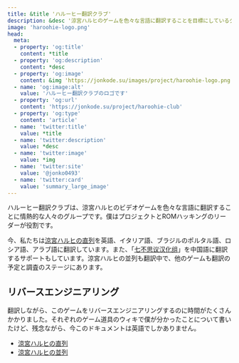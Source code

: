 ```yaml
---
title: &title 'ハルーヒー翻訳クラブ'
description: &desc '涼宮ハルヒのゲームを色々な言語に翻訳することを目標にしているグループです。'
image: 'haroohie-logo.png'
head:
  meta:
  - property: 'og:title'
    content: *title
  - property: 'og:description'
    content: *desc
  - property: 'og:image'
    content: &img 'https://jonkode.su/images/project/haroohie-logo.png'
  - name: 'og:image:alt'
    value: 'ハルーヒー翻訳クラブのロゴです'
  - property: 'og:url'
    content: 'https://jonkode.su/project/haroohie-club'
  - property: 'og:type'
    content: 'article'
  - name: 'twitter:title'
    value: *title
  - name: 'twitter:description'
    value: *desc
  - name: 'twitter:image'
    value: *img
  - name: 'twitter:site'
    value: '@jonko0493'
  - name: 'twitter:card'
    value: 'summary_large_image'
---
```


ハルーヒー翻訳クラブは、涼宮ハルヒのビデオゲームを色々な言語に翻訳することに情熱的な人々のグループです。僕はプロジェクトとROMハッキングのリーダーが役割です。

今、私たちは[涼宮ハルヒの直列](https://haroohie.club/chokuretsu)を英語、イタリア語、ブラジルのポルタル語、ロシア語、アラブ語に翻訳しています。また、「[七不思议汉化组](https://7.xzonn.top/)」を中国語に翻訳するサポートもしています。涼宮ハルヒの並列も翻訳中で、他のゲームも翻訳の予定と調査のステージにあります。

## リバースエンジニアリング

翻訳しながら、このゲームをリバースエンジニアリングするのに時間がたくさんかかりました。それぞれのゲーム道具のウィキで僕が分かったことについて書いたけど、残念ながら、今このドキュメントは英語でしかありません。
* [涼宮ハルヒの直列](https://github.com/haroohie-club/ChokuretsuTranslationUtility/wiki/)
* [涼宮ハルヒの並列](https://github.com/haroohie-club/HeiretsuTranslationUtility/wiki/)